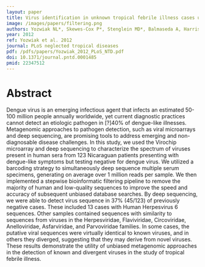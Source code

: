 ```yaml
---
layout: paper
title: Virus identification in unknown tropical febrile illness cases using deep sequencing.
image: /images/papers/filtering.png
authors: Yozwiak NL*, Skewes-Cox P*, Stenglein MD*, Balmaseda A, Harris E, DeRisi JL
year: 2012
ref: Yozwiak et al. 2012
journal: PLoS neglected tropical diseases
pdf: /pdfs/papers/Yozwiak_2012_PLoS_NTD.pdf
doi: 10.1371/journal.pntd.0001485
pmid: 22347512
---
```


# Abstract

Dengue virus is an emerging infectious agent that infects an estimated 50-100 million people annually worldwide, yet current diagnostic practices cannot detect an etiologic pathogen in [?]40% of dengue-like illnesses. Metagenomic approaches to pathogen detection, such as viral microarrays and deep sequencing, are promising tools to address emerging and non-diagnosable disease challenges. In this study, we used the Virochip microarray and deep sequencing to characterize the spectrum of viruses present in human sera from 123 Nicaraguan patients presenting with dengue-like symptoms but testing negative for dengue virus. We utilized a barcoding strategy to simultaneously deep sequence multiple serum specimens, generating on average over 1 million reads per sample. We then implemented a stepwise bioinformatic filtering pipeline to remove the majority of human and low-quality sequences to improve the speed and accuracy of subsequent unbiased database searches. By deep sequencing, we were able to detect virus sequence in 37% (45/123) of previously negative cases. These included 13 cases with Human Herpesvirus 6 sequences. Other samples contained sequences with similarity to sequences from viruses in the Herpesviridae, Flaviviridae, Circoviridae, Anelloviridae, Asfarviridae, and Parvoviridae families. In some cases, the putative viral sequences were virtually identical to known viruses, and in others they diverged, suggesting that they may derive from novel viruses. These results demonstrate the utility of unbiased metagenomic approaches in the detection of known and divergent viruses in the study of tropical febrile illness.
